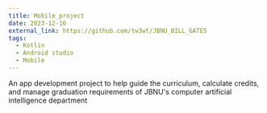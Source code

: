 ```yaml
---
title: Mobile_project
date: 2023-12-16
external_link: https://github.com/tw3wt/JBNU_BILL_GATES
tags:
  - Kotlin
  - Android studio
  - Mobile
---
```


An app development project to help guide the curriculum, calculate credits, and manage graduation requirements of JBNU's computer artificial intelligence department

<!--more-->
